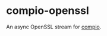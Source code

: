# compio-openssl

An async OpenSSL stream for [compio](https://github.com/compio-rs/compio/tree/master).
